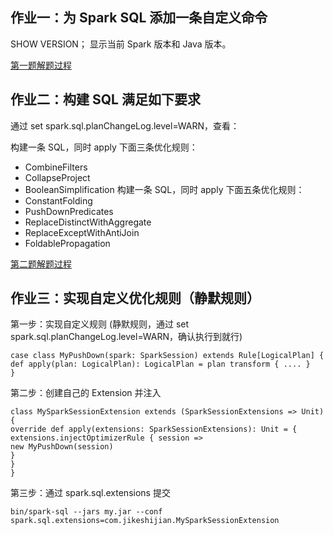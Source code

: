 
## 作业一：为 Spark SQL 添加一条自定义命令

SHOW VERSION；
显示当前 Spark 版本和 Java 版本。

[第一题解题过程](第一题解题过程.md)

## 作业二：构建 SQL 满足如下要求

通过 set spark.sql.planChangeLog.level=WARN，查看：

构建一条 SQL，同时 apply 下面三条优化规则：
- CombineFilters
- CollapseProject
- BooleanSimplification
构建一条 SQL，同时 apply 下面五条优化规则：
- ConstantFolding
- PushDownPredicates
- ReplaceDistinctWithAggregate
- ReplaceExceptWithAntiJoin
- FoldablePropagation

[第二题解题过程](第二题解题过程.md)

## 作业三：实现自定义优化规则（静默规则）

第一步：实现自定义规则 (静默规则，通过 set spark.sql.planChangeLog.level=WARN，确认执行到就行)
```
case class MyPushDown(spark: SparkSession) extends Rule[LogicalPlan] {
def apply(plan: LogicalPlan): LogicalPlan = plan transform { .... }
}
```

第二步：创建自己的 Extension 并注入
```
class MySparkSessionExtension extends (SparkSessionExtensions => Unit) {
override def apply(extensions: SparkSessionExtensions): Unit = {
extensions.injectOptimizerRule { session =>
new MyPushDown(session)
}
}
}
```
第三步：通过 spark.sql.extensions 提交
```
bin/spark-sql --jars my.jar --conf spark.sql.extensions=com.jikeshijian.MySparkSessionExtension
```